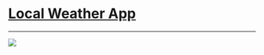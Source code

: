 # [Local Weather App](https://codepen.io/liljimbos/pen/dzbJqR)
-------------------------------------------------------------------------------------------
![](https://github.com/chrisjim316/Local-Weather-App-/blob/master/Images/thumbnail.JPG?raw=true)


